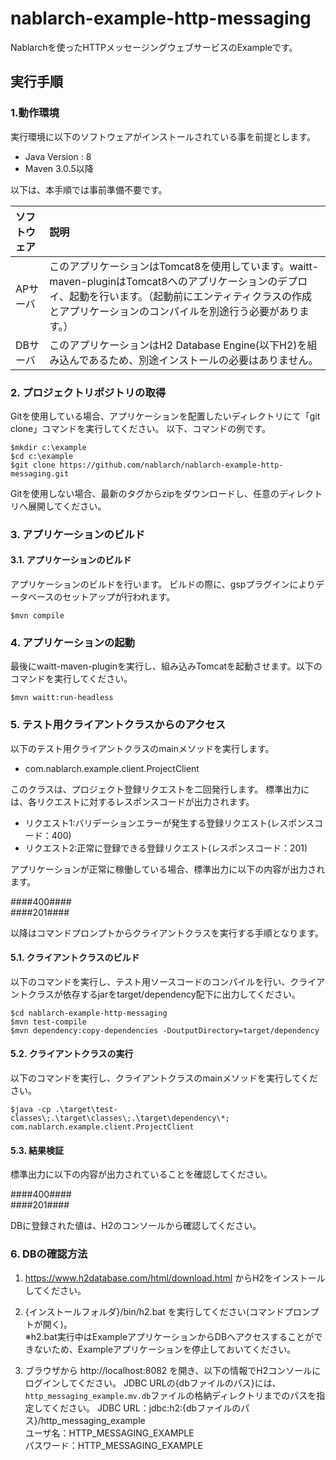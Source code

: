 nablarch-example-http-messaging
======================================

Nablarchを使ったHTTPメッセージングウェブサービスのExampleです。

## 実行手順

### 1.動作環境
実行環境に以下のソフトウェアがインストールされている事を前提とします。
* Java Version : 8
* Maven 3.0.5以降

以下は、本手順では事前準備不要です。

|ソフトウェア|説明|
|:---|:---|
|APサーバ|このアプリケーションはTomcat8を使用しています。waitt-maven-pluginはTomcat8へのアプリケーションのデプロイ、起動を行います。（起動前にエンティティクラスの作成とアプリケーションのコンパイルを別途行う必要があります。）|
|DBサーバ|このアプリケーションはH2 Database Engine(以下H2)を組み込んであるため、別途インストールの必要はありません。|

### 2. プロジェクトリポジトリの取得
Gitを使用している場合、アプリケーションを配置したいディレクトリにて「git clone」コマンドを実行してください。
以下、コマンドの例です。

    $mkdir c:\example
    $cd c:\example
    $git clone https://github.com/nablarch/nablarch-example-http-messaging.git

Gitを使用しない場合、最新のタグからzipをダウンロードし、任意のディレクトリへ展開してください。

### 3. アプリケーションのビルド
#### 3.1. アプリケーションのビルド
アプリケーションのビルドを行います。
ビルドの際に、gspプラグインによりデータベースのセットアップが行われます。

    $mvn compile

### 4. アプリケーションの起動
最後にwaitt-maven-pluginを実行し、組み込みTomcatを起動させます。以下のコマンドを実行してください。

    $mvn waitt:run-headless

### 5. テスト用クライアントクラスからのアクセス

以下のテスト用クライアントクラスのmainメソッドを実行します。

* com.nablarch.example.client.ProjectClient

このクラスは、プロジェクト登録リクエストを二回発行します。
標準出力には、各リクエストに対するレスポンスコードが出力されます。

* リクエスト1:バリデーションエラーが発生する登録リクエスト(レスポンスコード：400)
* リクエスト2:正常に登録できる登録リクエスト(レスポンスコード：201)

アプリケーションが正常に稼働している場合、標準出力に以下の内容が出力されます。

   \####400####  
   \####201####

以降はコマンドプロンプトからクライアントクラスを実行する手順となります。

#### 5.1. クライアントクラスのビルド

以下のコマンドを実行し、テスト用ソースコードのコンパイルを行い、クライアントクラスが依存するjarをtarget/dependency配下に出力してください。

    $cd nablarch-example-http-messaging
    $mvn test-compile
    $mvn dependency:copy-dependencies -DoutputDirectory=target/dependency
    
#### 5.2. クライアントクラスの実行

以下のコマンドを実行し、クライアントクラスのmainメソッドを実行してください。

    $java -cp .\target\test-classes\;.\target\classes\;.\target\dependency\*; com.nablarch.example.client.ProjectClient

#### 5.3. 結果検証

標準出力に以下の内容が出力されていることを確認してください。

   \####400####  
   \####201####

DBに登録された値は、H2のコンソールから確認してください。

### 6. DBの確認方法

1. https://www.h2database.com/html/download.html からH2をインストールしてください。  

2. {インストールフォルダ}/bin/h2.bat を実行してください(コマンドプロンプトが開く)。  
  ※h2.bat実行中はExampleアプリケーションからDBへアクセスすることができないため、Exampleアプリケーションを停止しておいてください。

3. ブラウザから http://localhost:8082 を開き、以下の情報でH2コンソールにログインしてください。
   JDBC URLの{dbファイルのパス}には、`http_messaging_example.mv.db`ファイルの格納ディレクトリまでのパスを指定してください。
  JDBC URL：jdbc:h2:{dbファイルのパス}/http_messaging_example  
  ユーザ名：HTTP_MESSAGING_EXAMPLE  
  パスワード：HTTP_MESSAGING_EXAMPLE
